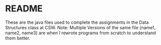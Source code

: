 # README

These are the java files used to complete the assignments in the Data Structures class at CSW.
Note: Multiple Versions of the same file (name1, name2, name3) are when I rewrote programs from scratch to understand them better.